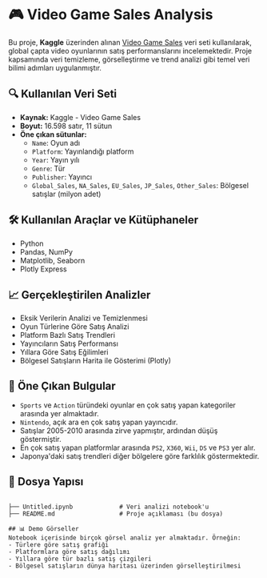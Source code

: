 # 🎮 Video Game Sales Analysis

Bu proje, **Kaggle** üzerinden alınan [Video Game Sales](https://www.kaggle.com/datasets/gregorut/videogamesales) veri seti kullanılarak, global çapta video oyunlarının satış performanslarını incelemektedir. Proje kapsamında veri temizleme, görselleştirme ve trend analizi gibi temel veri bilimi adımları uygulanmıştır.

## 🔍 Kullanılan Veri Seti

- **Kaynak:** Kaggle - Video Game Sales
- **Boyut:** 16.598 satır, 11 sütun
- **Öne çıkan sütunlar:**
  - `Name`: Oyun adı
  - `Platform`: Yayınlandığı platform
  - `Year`: Yayın yılı
  - `Genre`: Tür
  - `Publisher`: Yayıncı
  - `Global_Sales`, `NA_Sales`, `EU_Sales`, `JP_Sales`, `Other_Sales`: Bölgesel satışlar (milyon adet)

## 🛠️ Kullanılan Araçlar ve Kütüphaneler

- Python
- Pandas, NumPy
- Matplotlib, Seaborn
- Plotly Express

## 📈 Gerçekleştirilen Analizler

- Eksik Verilerin Analizi ve Temizlenmesi
- Oyun Türlerine Göre Satış Analizi
- Platform Bazlı Satış Trendleri
- Yayıncıların Satış Performansı
- Yıllara Göre Satış Eğilimleri
- Bölgesel Satışların Harita ile Gösterimi (Plotly)

## 🎯 Öne Çıkan Bulgular

- `Sports` ve `Action` türündeki oyunlar en çok satış yapan kategoriler arasında yer almaktadır.
- `Nintendo`, açık ara en çok satış yapan yayıncıdır.
- Satışlar 2005-2010 arasında zirve yapmıştır, ardından düşüş göstermiştir.
- En çok satış yapan platformlar arasında `PS2`, `X360`, `Wii`, `DS` ve `PS3` yer alır.
- Japonya'daki satış trendleri diğer bölgelere göre farklılık göstermektedir.

## 📌 Dosya Yapısı

```

├── Untitled.ipynb             # Veri analizi notebook'u
├── README.md                  # Proje açıklaması (bu dosya)

## 📊 Demo Görseller
Notebook içerisinde birçok görsel analiz yer almaktadır. Örneğin:
- Türlere göre satış grafiği
- Platformlara göre satış dağılımı
- Yıllara göre tür bazlı satış çizgileri
- Bölgesel satışların dünya haritası üzerinden görselleştirilmesi
```
